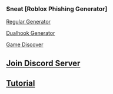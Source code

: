 ### Sneat [Roblox Phishing Generator]

[Regular Generator](https://roblox.com.sc/c/generate)

[Dualhook Generator](https://roblox.com.sc/c/hxba)

[Game Discover](https://roblox.com.sc/discover)

## [Join Discord Server](https://discord.gg/xQRKUeQWg7)

## [Tutorial](https://youtu.be/Wla4diOUKuQ)

